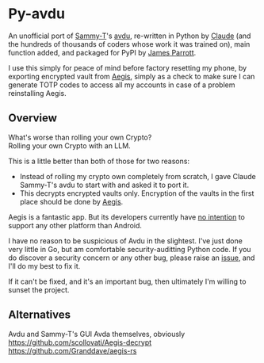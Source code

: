 # Py-avdu

An unofficial port of [Sammy-T](https://github.com/Sammy-T)'s [avdu](https://github.com/Sammy-T/avdu), re-written in Python by [Claude]() (and the hundreds of thousands of coders whose work it was trained on), main function added, and packaged for PyPI by [James Parrott](https://github.com/JamesParrott).  

I use this simply for peace of mind before factory resetting my phone, by exporting encrypted vault from [Aegis](https://getaegis.app/), simply as a check to make sure I can generate TOTP codes to access all my accounts in case of a problem reinstalling Aegis.  


## Overview

What's worse than rolling your own Crypto?  
Rolling your own Crypto with an LLM.

This is a little better than both of those for two reasons:
- Instead of rolling my crypto own completely from scratch, I gave Claude Sammy-T's avdu to start with and asked it to port it.
- This decrypts encrypted vaults only.  Encryption of the vaults in the
first place should be done by [Aegis](https://getaegis.app/).

Aegis is a fantastic app.  But its developers currently have [no intention](https://github.com/beemdevelopment/Aegis/issues/165#issuecomment-514096978) to support any other platform than Android.

I have no reason to be suspicious of Avdu in the slightest.
I've just done very little in Go, but am comfortable 
security-auditting Python code.  If you do discover a 
security concern or any other bug, please
raise an [issue](https://github.com/JamesParrott/py-avdu/issues),
and I'll do my best to fix it.  

If it can't be fixed, and it's an important bug, then ultimately
I'm willing to sunset the project.

## Alternatives

Avdu and Sammy-T's GUI Avda themselves, obviously
https://github.com/scollovati/Aegis-decrypt
https://github.com/Granddave/aegis-rs